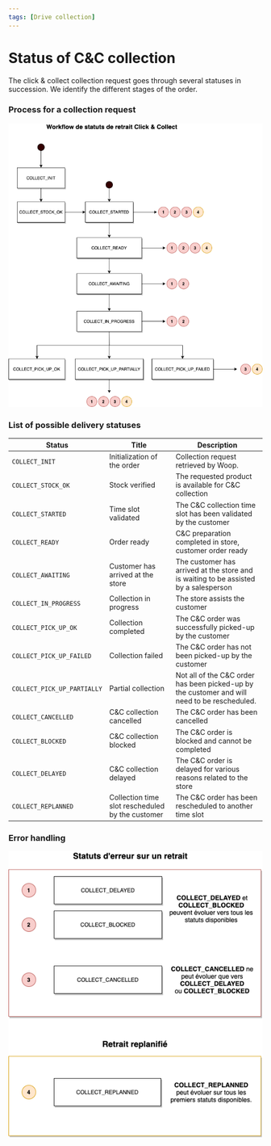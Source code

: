 ```yaml
---
tags: [Drive collection]
---
```


# Status of C&C collection

The click & collect collection request goes through several statuses in succession. We identify the different stages of the order. 

### Process for a collection request

![get-started-icon](../../assets/images/Workflow_status_retrait_c&c.png)

### List of possible delivery statuses

| Status                      | Title                                     | Description                                                                                |
| --------------------------- | -------------------------------------------- | ------------------------------------------------------------------------------------------ |
| `COLLECT_INIT`              | Initialization of the order                | Collection request retrieved by Woop.                                                     |
| `COLLECT_STOCK_OK`          | Stock verified                                | The requested product is available for C&C collection                                      |
| `COLLECT_STARTED`           | Time slot validated                               | The C&C collection time slot has been validated by the customer                                       |
| `COLLECT_READY`             | Order ready                               | C&C preparation completed in store, customer order ready                           |
| `COLLECT_AWAITING`          | Customer has arrived at the store                     | The customer has arrived at the store and is waiting to be assisted by a salesperson             |
| `COLLECT_IN_PROGRESS`       | Collection in progress                             | The store assists the customer                                                   |
| `COLLECT_PICK_UP_OK`        | Collection completed                             | The C&C order was successfully picked-up by the customer                                         |
| `COLLECT_PICK_UP_FAILED`    | Collection failed                             | The C&C order has not been picked-up by the customer                                        |
| `COLLECT_PICK_UP_PARTIALLY` | Partial collection                              | Not all of the C&C order has been picked-up by the customer and will need to be rescheduled. |
| `COLLECT_CANCELLED`         | C&C collection cancelled                          | The C&C order has been cancelled                                                              |
| `COLLECT_BLOCKED`           | C&C collection blocked                           | The C&C order is blocked and cannot be completed               |
| `COLLECT_DELAYED`           | C&C collection delayed                          | The C&C order is delayed for various reasons related to the store                        |
| `COLLECT_REPLANNED`         | Collection time slot rescheduled by the customer | The C&C order has been rescheduled to another time slot                                     |

### Error handling

![get-started-icon](../../assets/images/Workflow_retours_c&c.png)
